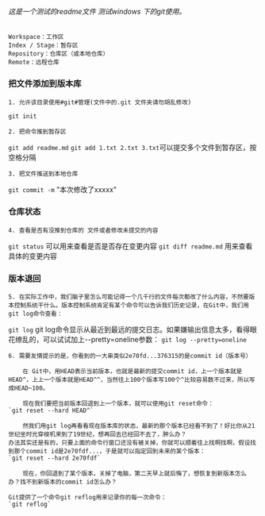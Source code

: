 ###### 这是一个测试的readme文件 测试windows 下的git使用。

```
Workspace：工作区
Index / Stage：暂存区
Repository：仓库区（或本地仓库）
Remote：远程仓库
```
### 把文件添加到版本库
	1. 允许该目录使用#git#管理(文件中的.git 文件夹请勿胡乱修改)
`git init`

	2. 把命令推到暂存区 
`git add readme.md`
`git add 1.txt 2.txt 3.txt`可以提交多个文件到暂存区，按空格分隔

	3. 把文件推送到本地仓库
`git commit -m` "本次修改了xxxxx"
### 仓库状态
	4. 查看是否有没推到仓库的 文件或者修改未提交的内容
`git status` 可以用来查看是否是否存在变更内容
`git diff readme.md` 用来查看具体的变更内容
### 版本退回
	5. 在实际工作中，我们脑子里怎么可能记得一个几千行的文件每次都改了什么内容，不然要版本控制系统干什么。版本控制系统肯定有某个命令可以告诉我们历史记录，在Git中，我们用git log命令查看：
`git log`
git log命令显示从最近到最远的提交日志。如果嫌输出信息太多，看得眼花缭乱的，可以试试加上--pretty=oneline参数：
`git log --pretty=oneline`

	6. 需要友情提示的是，你看到的一大串类似2e70fd...376315的是commit id（版本号）

		在 Git中，用HEAD表示当前版本，也就是最新的提交commit id，上一个版本就是HEAD^，上上一个版本就是HEAD^^，当然往上100个版本写100个^比较容易数不过来，所以写成HEAD~100。

		现在我们要把当前版本回退到上一个版本，就可以使用git reset命令：
	`git reset --hard HEAD^`
	
		然我们用git log再看看现在版本库的状态，最新的那个版本已经看不到了！好比你从21世纪坐时光穿梭机来到了19世纪，想再回去已经回不去了，肿么办？
	办法其实还是有的，只要上面的命令行窗口还没有被关掉，你就可以顺着往上找啊找啊，假设找到那个commit id是2e70fdf...，于是就可以指定回到未来的某个版本：
	`git reset --hard 2e70fdf`
	
		现在，你回退到了某个版本，关掉了电脑，第二天早上就后悔了，想恢复到新版本怎么办？找不到新版本的commit id怎么办？

	Git提供了一个命令git reflog用来记录你的每一次命令：
	`git reflog`
	